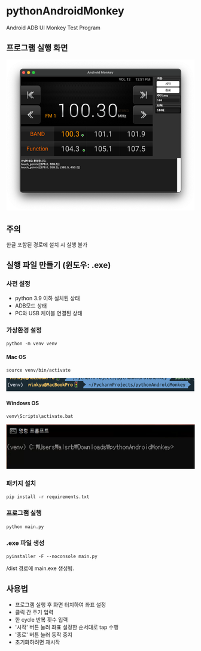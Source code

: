 # pythonAndroidMonkey
Android ADB UI Monkey Test Program

## 프로그램 실행 화면

![img.png](img.png)

## 주의

한글 포함된 경로에 설치 시 실행 불가

## 실행 파일 만들기 (윈도우: .exe)

### 사전 설정

- python 3.9 이하 설치된 상태
- ADB모드 상태
- PC와 USB 케이블 연결된 상태

### 가상환경 설정

    python -m venv venv

#### Mac OS

    source venv/bin/activate

![img_2.png](img_2.png)

#### Windows OS

    venv\Scripts\activate.bat

![img_1.png](img_1.png)

### 패키지 설치

    pip install -r requirements.txt

### 프로그램 실행

    python main.py

### .exe 파일 생성

    pyinstaller -F --noconsole main.py

/dist 경로에 main.exe 생성됨.

## 사용법

- 프로그램 실행 후 화면 터치하여 좌표 설정
- 클릭 간 주기 입력
- 한 cycle 반복 횟수 입력
- '시작' 버튼 눌러 좌표 설정한 순서대로 tap 수행
- '종료' 버튼 눌러 동작 중지
- 초기화하려면 재시작
